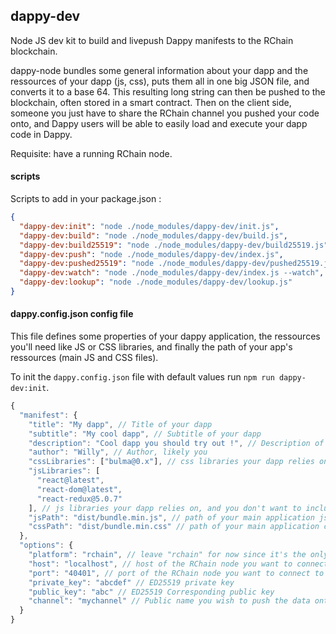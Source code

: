 ## dappy-dev

Node JS dev kit to build and livepush Dappy manifests to the RChain blockchain.

dappy-node bundles some general information about your dapp and the ressources of your dapp (js, css), puts them all in one big JSON file, and converts it to a base 64. This resulting long string can then be pushed to the blockchain, often stored in a smart contract. Then on the client side, someone you just have to share the RChain channel you pushed your code onto, and Dappy users will be able to easily load and execute your dapp code in Dappy.

Requisite: have a running RChain node.

#### scripts

Scripts to add in your package.json :

```json
{
  "dappy-dev:init": "node ./node_modules/dappy-dev/init.js",
  "dappy-dev:build": "node ./node_modules/dappy-dev/build.js",
  "dappy-dev:build25519": "node ./node_modules/dappy-dev/build25519.js",
  "dappy-dev:push": "node ./node_modules/dappy-dev/index.js",
  "dappy-dev:pushed25519": "node ./node_modules/dappy-dev/pushed25519.js",
  "dappy-dev:watch": "node ./node_modules/dappy-dev/index.js --watch",
  "dappy-dev:lookup": "node ./node_modules/dappy-dev/lookup.js"
}
```

#### dappy.config.json config file

This file defines some properties of your dappy application, the ressources you'll need like JS or CSS libraries, and finally the path of your app's ressources (main JS and CSS files).

To init the `dappy.config.json` file with default values run `npm run dappy-dev:init`.

```javascript
{
  "manifest": {
    "title": "My dapp", // Title of your dapp
    "subtitle": "My cool dapp", // Subtitle of your dapp
    "description": "Cool dapp you should try out !", // Description of your dapp
    "author": "Willy", // Author, likely you
    "cssLibraries": ["bulma@0.x"], // css libraries your dapp relies on, and you don't want to include in your css bundle
    "jsLibraries": [
      "react@latest",
      "react-dom@latest",
      "react-redux@5.0.7"
    ], // js libraries your dapp relies on, and you don't want to include in your js bundle
    "jsPath": "dist/bundle.min.js", // path of your main application js file
    "cssPath": "dist/bundle.min.css" // path of your main application css file
  },
  "options": {
    "platform": "rchain", // leave "rchain" for now since it's the only platform supported
    "host": "localhost", // host of the RChain node you want to connect to
    "port": "40401", // port of the RChain node you want to connect to
    "private_key": "abcdef" // ED25519 private key
    "public_key": "abc" // ED25519 Corresponding public key
    "channel": "mychannel" // Public name you wish to push the data onto, in this example: @"mychannel"
  }
}
```
